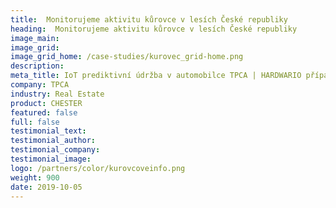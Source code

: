 ```yaml
---
title:  Monitorujeme aktivitu kůrovce v lesích České republiky
heading:  Monitorujeme aktivitu kůrovce v lesích České republiky
image_main: 
image_grid: 
image_grid_home: /case-studies/kurovec_grid-home.png
description:
meta_title: IoT prediktivní údržba v automobilce TPCA | HARDWARIO případová studie
company: TPCA
industry: Real Estate
product: CHESTER
featured: false
full: false
testimonial_text: 
testimonial_author: 
testimonial_company: 
testimonial_image: 
logo: /partners/color/kurovcoveinfo.png
weight: 900
date: 2019-10-05
---
```

